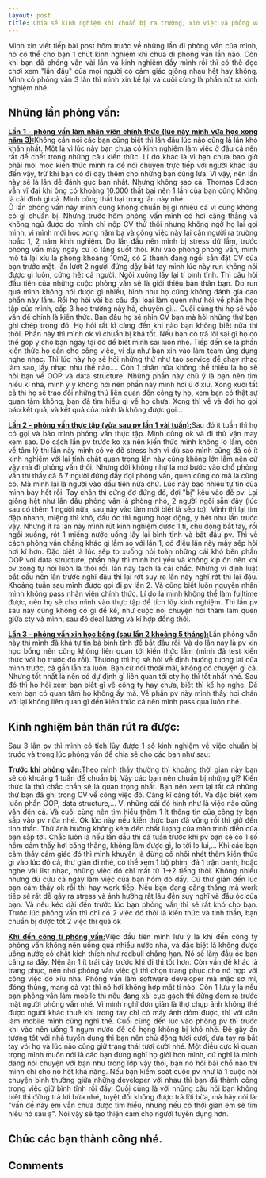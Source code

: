 ```yaml
---
layout: post
title: Chia sẻ kinh nghiệm khi chuẩn bị ra trường, xin việc và phỏng vấn (Phần 2).
---
```


<p align="justify">Mình xin viết tiếp bài post hôm trước về những lần đi phỏng vấn của mình, nó có thể cho bạn 1 chút kinh nghiệm khi chưa đi phỏng vấn lần nào. Còn khi bạn đã phóng vẫn vài lần và kinh nghiệm đầy mình rồi thì có thể đọc chơi xem "lần đầu" của mọi người có cảm giác giống nhau hết hay không. Mình có phỏng vấn 3 lần thì mình xin kể lại và cuối cùng là phần rút ra kinh nghiệm nhé.</p>
<h2>Những lần phỏng vấn:</h2>
<p align="justify"><strong><u>Lần 1 - phỏng vấn làm nhân viên chính thức (lúc này mình vừa học xong năm 3):</u></strong>Không cần nói các bạn cũng biết thì lần đầu lúc nào cũng là lần khó khăn nhất. Một là vì lúc này bạn chưa có kinh nghiệm làm việc ở đâu cả nên rất dể chết trong những câu kiến thức. Lí do khác là vì bạn chưa bao giờ phải moi móc kiến thức mình ra để nói chuyện trực tiếp với người khác lâu đến vậy, trừ khi bạn có đi dạy thêm cho những bạn cùng lứa. Vì vậy, nên lần này sẽ là lần dễ đánh gục bạn nhất. Nhưng không sao cả, Thomas Edison vẫn vĩ đại khi ông có khoảng 10.000 thất bại nên 1 lần của bạn cũng không là cái đinh gì cả. Mình cũng thất bại trong lần này nhé.</br>Ở lần phóng vấn này mình cũng không chuẩn bị gì nhiều cả vì cũng không có gì chuẩn bị. Nhưng trước hôm phỏng vấn mình có hơi căng thẳng và không ngủ được do mình chỉ nộp CV thử thôi nhưng không ngờ họ lại gọi mình, vì mình mới học xong năm ba và công việc này lại cần người ra trường hoắc 1, 2 năm kinh nghiệm. Do lần đầu nên mình bị stress dữ lắm, trước phỏng vấn mấy ngày cứ lo lắng suốt thôi. Khi vào phòng phỏng vấn, mình mô tả lại xíu là phòng khoảng 10m2, có 2 thánh đang ngồi sẵn đặt CV của bạn trước mặt. lần lượt 2 người đứng dậy bắt tay mình lúc này run không nói được gì luôn, cứng hết cả người. Ngồi xuống lấy lại tí bình tĩnh. Thì câu hỏi đầu tiên của những cuộc phỏng vấn sẽ là giới thiệu bản thân bạn. Do run quá mình không nói được gì nhiều, hình như họ cũng không đánh giá cao phần này lắm. Rồi họ hỏi vài ba câu đại loại làm quen như hỏi về phần học tập của mình, cấp 3 học trường này hả, chuyên gì... Cuối cùng thì họ sẽ vào vấn đề chính là kiến thức. Ban đầu họ sẽ nhìn CV bạn mà hỏi những thứ bạn ghi chép trong đó. Họ hỏi rất kĩ càng đến khi nào bạn không biết nữa thì thôi. Phần này thì mình ok vì chuẩn bị khá tốt. Nếu bạn có trả lời sai gì họ có thể góp ý cho bạn ngay tại đó để biết mình sai luôn nhé. Tiếp đến sẽ là phần kiến thức họ cần cho công việc, ví dụ như bạn xin vào làm team ứng dụng nghe nhạc. Thì lúc này họ sẽ hỏi những thứ như tạo service để chạy nhạc làm sao, lấy nhạc như thế nào.... Còn 1 phân nữa không thể thiếu là họ sẽ hỏi bạn về OOP và data structure. Những phần này chú ý là bạn nên tìm hiểu kĩ nhá, mình ỷ y không hỏi nên phần này mình hơi ú ớ xíu. Xong xuôi tất cả thì họ sẽ trao đổi những thứ liên quan đến công ty họ, xem bạn có thật sự quan tâm không, bạn đã tìm hiểu gì về họ chưa. Xong thì về và đợi họ gọi báo kết quả, và kết quả của mình là không được gọi...</p>
<p align="justify"><strong><u>Lần 2 - phỏng vấn thực tập (vừa sau pv lần 1 vài tuần):</u></strong>Sau đó ít tuần thì họ có gọi và bảo mình phỏng vấn thực tập. Mình cũng ok và đi thử vận may xem sao. Do cách lần pv trước ko xa nên kiến thức mình không lo lắm, còn về tâm lý thì lần này mình có vẻ đỡ stress hơn vì dù sao mình cũng đã có ít kinh nghiệm với lại tính chất quan trọng lần này cũng không lớn lắm nên cứ vậy mà đi phỏng vấn thôi. Nhưng đời không như là mơ bước vào chổ phỏng vấn thì thấy cả 6 7 người đứng đấy đợi phỏng vấn, quen cũng có mà là cũng có. Mà mình lại là người vào đầu tiên nữa chứ. Lúc này bao nhiêu tự tin của mình bay hết rồi. Tay chân thì cứng đơ đứng đó, đợi "bị" kêu vào để pv. Lại giống hệt như lần đầu phỏng vấn là phòng nhỏ, 2 người ngồi sẵn đấy (lúc sau có thêm 1 người nữa, sau này vào làm mới biết là sếp to). Mình thì lại tim đập nhanh, miệng thì khô, đầu óc thì ngưng hoạt động, y hệt như lần trước vậy. Nhưng ít ra lần này mình rút kinh nghiệm được 1 tí, chủ động bắt tay, rồi ngồi xuống, rót 1 miếng nước uống lấy lại bình tĩnh và bắt đầu pv. Thì về cách phỏng vấn chẳng khác gì lắm so với lần 1, có điều lần này mấy sếp hỏi hơi kĩ hơn. Đặc biệt là lúc sếp to xuống hỏi toàn những cái khó bên phần OOP với data structure, phần này thì mình hơi yếu và không kịp ôn nên khi pv xong tự nói luôn là thôi rồi, lần này tạch là cái chắc. Nhưng vì định luật bắt cầu nên lần trước nghĩ đậu thì lại rớt suy ra lần này nghĩ rớt thì lại đậu. Khoảng tuần sau mình được gọi đi pv lần 2. Và cũng biết luôn nguyên nhân mình không pass nhân viên chính thức. Lí do là mình không thể làm fulltime được, nên họ sẽ cho mình vào thực tập để tích lũy kinh nghiệm. Thì lần pv sau này cũng không có gì để kể, như cuộc nói chuyện hỏi thăm làm quen giữa cty và mình, sau đó deal lương và kí hợp đồng thôi.</br></p>
<p align="justify"><strong><u>Lần 3 - phỏng vấn xin học bổng (sau lần 2 khoảng 5 tháng):</u></strong>Lần phỏng vấn này thì mình đã khá tự tin bà bình tĩnh để bắt đầu rồi. Và do lần này là pv xin học bổng nên cũng không liên quan tới kiến thức lắm (mình đã test kiến thức với họ trước đó rồi). Thường thì họ sẽ hỏi về định hướng tương lai của mình trước, cả gần lẫn xa luôn. Bạn cứ nói thoải mái, không có chuyện gì cả. Nhưng tốt nhất là nên có dự định gì liên quan tới cty họ thì tốt nhất nhé. Sau đó thì họ hỏi xem bạn biết gì về công ty hay chưa, biết thì kể họ nghe. Để xem bạn có quan tâm họ không ấy mà. Về phần pv này mình thấy hơi chán với lại không liên quan gì đến kiến thức cả nên mình pass qua luôn nhé. </br></p>
<h2>Kinh nghiệm bản thân rút ra được:</h2>
<p align="justify">Sau 3 lần pv thì mình có tích lũy được 1 số kinh nghiệm về việc chuẩn bị trước và trong lúc phỏng vấn để chia sẽ cho các bạn như sau: </p>
<p align="justify"><strong><u>Trước khi phỏng vấn:</u></strong>Theo mình thấy thường thì khoảng thời gian này bạn sẽ có khoảng 1 tuần để chuẩn bị. Vậy các bạn nên chuẩn bị những gì? Kiến thức là thứ chắc chắn sẽ là quan trọng nhất. Bạn nên xem lại tất cả những thứ bạn đã ghi trong CV về công việc đó. Càng kĩ càng tốt. Và đặc biệt xem luôn phần OOP, data structure,... Vì những cái đó hình như là việc nào cũng vần đến cả. Và cuối cùng nên tìm hiểu thêm 1 ít thông tin của công ty bạn sắp vào pv nữa nhé. Ok lúc này nếu kiến thức bạn đã vững rồi thì giờ đến tinh thần. Thứ ảnh hưởng không kém đến chất lượng của màn trình diễn của bạn sắp tới. Chắc luôn là nếu lần đầu thì cả tuần trước khi pv bạn sẽ có 1 số hôm cảm thấy hơi căng thẳng, không làm được gì, lo tới lo lui,... Khi các bạn cảm thấy cảm giác đó thì mình khuyên là đừng cố nhồi nhét thêm kiến thức gì vào lúc đó cả, thư giản đi nhé, có thể xem 1 bộ phim, đá 1 trận banh, hoặc nghe vài list nhạc, những việc đó chỉ mất từ 1->2 tiếng thôi. Không nhiều nhưng đủ cứu cả ngày làm việc của bạn hôm đó đấy. Cứ thư giản đến lúc bạn cảm thấy ok rồi thì hay work tiếp. Nếu bạn đang căng thẳng mà work tiếp sẽ rất dễ gây ra stress và ảnh hưởng rất lâu đến suy nghĩ và đầu óc của bạn. Và nếu kéo dài đến trước lúc bạn phỏng vấn thì sẽ rất khó cho bạn. Trước lúc phỏng vấn thì chỉ có 2 việc đó thôi là kiến thức và tinh thần, bạn chuẩn bị được tốt 2 việc thì quá ok</p>
<p align="justify"><strong><u>Khi đến công ti phỏng vấn:</u></strong>Việc đầu tiên mình lưu ý là khi đến công ty phỏng vấn không nên uống quá nhiều nước nha, và đặc biệt là không được uống nước có chất kích thích như redbull chẳng hạn. Nó sẽ làm đầu óc bạn căng ra đấy. Nên ăn 1 ít trái cây trước khi đi thì tốt hơn. Còn vấn đề khác là trang phục, nên nhớ phỏng vấn việc gì thì chọn trang phục cho nó hợp với công việc đó xíu nha. Phỏng vấn làm software developer mà mặc sơ mi, đóng thùng, mang cà vạt thì nó hơi không hợp mắt tí nào. Còn 1 lưu ý là nếu bạn phỏng vấn làm mobile thì nếu đang xài cục gạch thì đừng đem ra trước mặt người phỏng vấn nhé. Vì mình nghĩ đơn giản là thợ chụp ảnh không thể được người khác thuê khi trong tay chỉ có máy ảnh dỏm được, thì với dân làm mobile mình cũng nghĩ thế. Cuối cùng đến lúc vào phòng pv thì trước khi vào nên uống 1 ngụm nước để cổ họng không bị khô nhé. Để gây ấn tượng tốt với nhà tuyển dụng thì bạn nên chủ động tươi cười, đưa tay ra bắt tay vói họ và lúc nào cũng giữ trạng thái tươi cười nhé. Một điều cực kì quan trọng mình muốn nói là các bạn đừng nghĩ họ giỏi hơn mình, cứ nghĩ là mình đang nói chuyện với bạn như trong lớp vậy thôi, bạn nó hỏi bài chổ nào thì mình chỉ cho nó hết khả năng. Nếu bạn kiểm soát cuộc pv như là 1 cuộc nói chuyện bình thường giữa những developer với nhau thì bạn đã thành công trong việc giữ bình tĩnh rồi đấy. Cuối cùng là với những câu hỏi bạn không biết thì đừng trả lời bừa nhé, tuyệt đối không được trả lời bừa, mà hãy nói là: "vấn đề này em vẫn chưa được tìm hiểu, nhưng nếu có thời gian em sẽ tìm hiểu nó sau ạ". Nói vậy sẽ tạo thiện cảm cho người tuyển dụng hơn.</p>
<h2>Chúc các bạn thành công nhé.</h2>

<h2>Comments</h2>
<div
  class="fb-like"
  data-share="true"
  data-width="450"
  data-show-faces="true">
</div>
<div class="fb-comments" data-href="http://developers.facebook.com/docs/plugins/comment?post=20150130" data-numposts="5"></div>